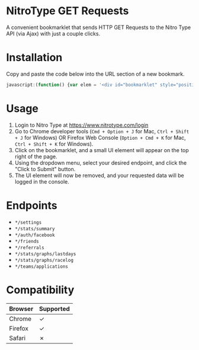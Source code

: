 # NitroType GET Requests
A convenient bookmarklet that sends HTTP GET Requests to the Nitro Type API (via Ajax) with just a couple clicks.

# Installation
Copy and paste the code below into the URL section of a new bookmark.
```javascript
javascript:(function() {var elem = '<div id="bookmarklet" style="position:fixed; background: #FFF;%20border:%201px%20#000%20solid;%20right:50px;%20top:50px;%20z-index:1000;%20width:250px;"><form><label%20for="url">URL:</label><select%20name="url-input"%20id="url-input"><option%20value="https://www.nitrotype.com/api/settings">*/settings</option><option%20value="https://www.nitrotype.com/api/stats/summary">*/stats/summary</option><option%20value="https://www.nitrotype.com/api/auth/facebook">*/auth/facebook</option><option%20value="https://www.nitrotype.com/api/friends">*/friends</option><option%20value="https://www.nitrotype.com/api/referrals">*/referrals</option><option%20value="https://www.nitrotype.com/api/stats/graphs/lastdays">*/stats/graphs/lastdays</option><option%20value="https://www.nitrotype.com/api/stats/graphs/racelog">*/stats/graphs/racelog</option><option%20value="https://www.nitrotype.com/api/teams/applications">*/teams/applications</option></select><br><br><button%20id="add-tag"><strong>Click%20to%20Submit</strong></button></form></div>';document.body.innerHTML%20+=%20elem;document.getElementById('add-tag').addEventListener("click",%20function%20()%20{const%20Http%20=%20new%20XMLHttpRequest();const%20url%20=%20document.getElementById('url-input').value;Http.open("GET",%20url);Http.send();Http.onreadystatechange%20=%20(e)%20=>%20{console.log(Http.responseText)};document.getElementById('bookmarklet').remove();});}());
```

# Usage
1. Login to Nitro Type at https://www.nitrotype.com/login
2. Go to Chrome developer tools (`Cmd + Option + J` for Mac, `Ctrl + Shift + J` for Windows) OR Firefox Web Console (`Option + Cmd + K` for Mac, `Ctrl + Shift + K` for Windows).
3. Click on the bookmarklet, and a small UI element will appear on the top right of the page.
4. Using the dropdown menu, select your desired endpoint, and click the "Click to Submit" button.
5. The UI element will now be removed, and your requested data will be logged in the console.

# Endpoints
* `*/settings`
* `*/stats/summary`
* `*/auth/facebook`
* `*/friends`
* `*/referrals`
* `*/stats/graphs/lastdays`
* `*/stats/graphs/racelog`
* `*/teams/applications`

# Compatibility
Browser | Supported
--------|------------
Chrome |     ✓
Firefox|     ✓
Safari |     ✗
